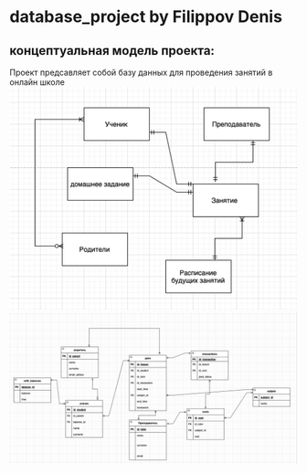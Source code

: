 # database_project by Filippov Denis

## концептуальная модель проекта:
Проект предсавляет собой базу данных для проведения занятий в онлайн школе
<img src="concept_model.png">
<img src="logic_model.png">